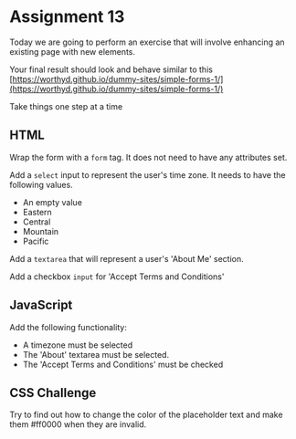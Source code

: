 # Assignment 13 

Today we are going to perform an exercise that will involve enhancing an existing page with new elements.

Your final result should look and behave similar to this [https://worthyd.github.io/dummy-sites/simple-forms-1/](https://worthyd.github.io/dummy-sites/simple-forms-1/)

Take things one step at a time

## HTML
Wrap the form with a `form` tag. It does not need to have any attributes set.

Add a `select` input to represent the user's time zone.  It needs to have the following values.

- An empty value
- Eastern
- Central
- Mountain
- Pacific

Add a `textarea` that will represent a user's 'About Me' section.

Add a checkbox `input` for 'Accept Terms and Conditions'


## JavaScript
Add the following functionality:

- A timezone must be selected
- The 'About' textarea must be selected.
- The 'Accept Terms and Conditions' must be checked

## CSS Challenge

Try to find out how to change the color of the placeholder text and make them #ff0000 when they are invalid.
